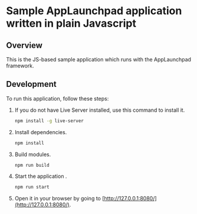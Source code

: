 # Sample AppLaunchpad application written in plain Javascript

## Overview

This is the JS-based sample application which runs with the AppLaunchpad framework.


## Development


To run this application, follow these steps:


1. If you do not have Live Server installed, use this command to install it.
    ```bash
    npm install -g live-server
    ```
    
2. Install dependencies.
    ```bash
    npm install
    ```
    
3. Build modules.
    ```bash
    npm run build
    ```

4. Start the application .
    ```bash
    npm run start
    ```
    
5. Open it in your browser by going to [http://127.0.0.1:8080/](http://127.0.0.1:8080/).
